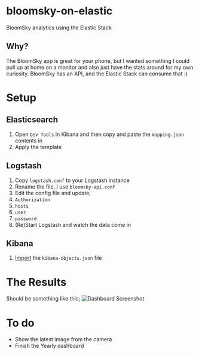 # bloomsky-on-elastic
BloomSky analytics using the Elastic Stack

## Why?
The BloomSky app is great for your phone, but I wanted something I could pull up at home on a monitor and also just have the stats around for my own curiosity. BloomSky has an API, and the Elastic Stack can consume that :)

# Setup
## Elasticsearch
1. Open `Dev Tools` in Kibana and then copy and paste the `mapping.json` contents in
2. Apply the template

## Logstash
1. Copy `logstash.conf` to your Logstash instance
2. Rename the file, I use `bloomsky-api.conf`
3. Edit the config file and update;
 1. `Authorization`
 2. `hosts`
 3. `user`
 4. `password`
4. (Re)Start Logstash and watch the data come in

## Kibana
1. [Import](https://www.elastic.co/guide/en/kibana/6.5/managing-saved-objects.html#_import_objects) the `kibana-objects.json` file

# The Results
Should be something like this;
![Dashboard Screenshot](https://raw.githubusercontent.com/markwalkom/bloomsky-on-elastic/master/Last_24_Hours_Dashboard.png)

# To do
* Show the latest image from the camera
* Finish the Yearly dashboard
